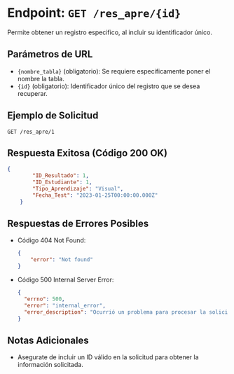 # Endpoint: `GET /res_apre/{id}`

Permite obtener un registro especifico, al incluir su identificador único.


## Parámetros de URL
- `{nombre_tabla}` (obligatorio): Se requiere especificamente poner el nombre la tabla.
- `{id}` (obligatorio): Identificador único del registro que se desea recuperar.

## Ejemplo de Solicitud
```http
GET /res_apre/1
```

## Respuesta Exitosa (Código 200 OK)
```json
{
        "ID_Resultado": 1,
        "ID_Estudiante": 1,
        "Tipo_Aprendizaje": "Visual",
        "Fecha_Test": "2023-01-25T00:00:00.000Z"
    }
```

## Respuestas de Errores Posibles
- Código 404 Not Found:

    ```json
    {
        "error": "Not found"
    }
    ```

- Código 500 Internal Server Error:
  ```json
  {
    "errno": 500,
    "error": "internal_error",
    "error_description": "Ocurrió un problema para procesar la solicitud"
  }
  ``` 

## Notas Adicionales

- Asegurate de incluir un ID válido en la solicitud para obtener la información solicitada.